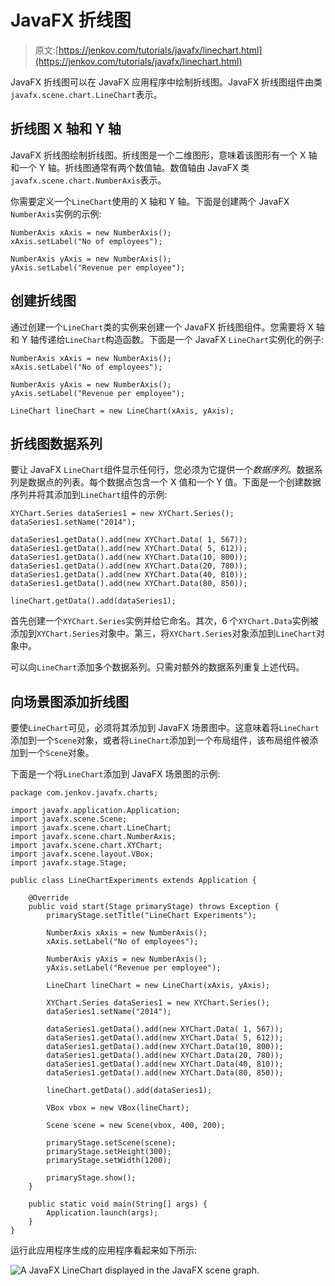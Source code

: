 # JavaFX 折线图

> 原文:[https://jenkov.com/tutorials/javafx/linechart.html](https://jenkov.com/tutorials/javafx/linechart.html)

JavaFX 折线图可以在 JavaFX 应用程序中绘制折线图。JavaFX 折线图组件由类`javafx.scene.chart.LineChart`表示。

## 折线图 X 轴和 Y 轴

JavaFX 折线图绘制折线图。折线图是一个二维图形，意味着该图形有一个 X 轴和一个 Y 轴。折线图通常有两个数值轴。数值轴由 JavaFX 类`javafx.scene.chart.NumberAxis`表示。

你需要定义一个`LineChart`使用的 X 轴和 Y 轴。下面是创建两个 JavaFX `NumberAxis`实例的示例:

```
NumberAxis xAxis = new NumberAxis();
xAxis.setLabel("No of employees");

NumberAxis yAxis = new NumberAxis();
yAxis.setLabel("Revenue per employee");

```

## 创建折线图

通过创建一个`LineChart`类的实例来创建一个 JavaFX 折线图组件。您需要将 X 轴和 Y 轴传递给`LineChart`构造函数。下面是一个 JavaFX `LineChart`实例化的例子:

```
NumberAxis xAxis = new NumberAxis();
xAxis.setLabel("No of employees");

NumberAxis yAxis = new NumberAxis();
yAxis.setLabel("Revenue per employee");

LineChart lineChart = new LineChart(xAxis, yAxis);

```

## 折线图数据系列

要让 JavaFX `LineChart`组件显示任何行，您必须为它提供一个*数据序列*。数据系列是数据点的列表。每个数据点包含一个 X 值和一个 Y 值。下面是一个创建数据序列并将其添加到`LineChart`组件的示例:

```
XYChart.Series dataSeries1 = new XYChart.Series();
dataSeries1.setName("2014");

dataSeries1.getData().add(new XYChart.Data( 1, 567));
dataSeries1.getData().add(new XYChart.Data( 5, 612));
dataSeries1.getData().add(new XYChart.Data(10, 800));
dataSeries1.getData().add(new XYChart.Data(20, 780));
dataSeries1.getData().add(new XYChart.Data(40, 810));
dataSeries1.getData().add(new XYChart.Data(80, 850));

lineChart.getData().add(dataSeries1);

```

首先创建一个`XYChart.Series`实例并给它命名。其次，6 个`XYChart.Data`实例被添加到`XYChart.Series`对象中。第三，将`XYChart.Series`对象添加到`LineChart`对象中。

可以向`LineChart`添加多个数据系列。只需对额外的数据系列重复上述代码。

## 向场景图添加折线图

要使`LineChart`可见，必须将其添加到 JavaFX 场景图中。这意味着将`LineChart`添加到一个`Scene`对象，或者将`LineChart`添加到一个布局组件，该布局组件被添加到一个`Scene`对象。

下面是一个将`LineChart`添加到 JavaFX 场景图的示例:

```
package com.jenkov.javafx.charts;

import javafx.application.Application;
import javafx.scene.Scene;
import javafx.scene.chart.LineChart;
import javafx.scene.chart.NumberAxis;
import javafx.scene.chart.XYChart;
import javafx.scene.layout.VBox;
import javafx.stage.Stage;

public class LineChartExperiments extends Application {

    @Override
    public void start(Stage primaryStage) throws Exception {
        primaryStage.setTitle("LineChart Experiments");

        NumberAxis xAxis = new NumberAxis();
        xAxis.setLabel("No of employees");

        NumberAxis yAxis = new NumberAxis();
        yAxis.setLabel("Revenue per employee");

        LineChart lineChart = new LineChart(xAxis, yAxis);

        XYChart.Series dataSeries1 = new XYChart.Series();
        dataSeries1.setName("2014");

        dataSeries1.getData().add(new XYChart.Data( 1, 567));
        dataSeries1.getData().add(new XYChart.Data( 5, 612));
        dataSeries1.getData().add(new XYChart.Data(10, 800));
        dataSeries1.getData().add(new XYChart.Data(20, 780));
        dataSeries1.getData().add(new XYChart.Data(40, 810));
        dataSeries1.getData().add(new XYChart.Data(80, 850));

        lineChart.getData().add(dataSeries1);

        VBox vbox = new VBox(lineChart);

        Scene scene = new Scene(vbox, 400, 200);

        primaryStage.setScene(scene);
        primaryStage.setHeight(300);
        primaryStage.setWidth(1200);

        primaryStage.show();
    }

    public static void main(String[] args) {
        Application.launch(args);
    }
}

```

运行此应用程序生成的应用程序看起来如下所示:

![A JavaFX LineChart displayed in the JavaFX scene graph.](../Images/053b3bcfa4a22b307f60f4f3ff698950.png)